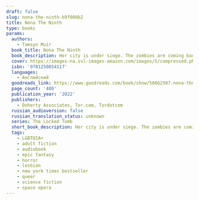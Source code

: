 ```yaml
---
draft: false
slug: nona-the-ninth-b9f008b2
title: Nona The Ninth
type: books
params:
  authors:
    - Tamsyn Muir
  book_title: Nona The Ninth
  book_description: Her city is under siege. The zombies are coming back. And all Nona wants is a birthday party. In many ways, Nona is like other people. She lives with her family, has a job at her local school, and loves walks on the beach and meeting new dogs. But Nona's not like other people. Six months ago she woke up in a stranger's body, and she's afraid she might have to give it back. The whole city is falling to pieces. A monstrous blue sphere hangs on the horizon, ready to tear the planet apart. Blood of Eden forces have surrounded the last Cohort facility and wait for the Emperor Undying to come calling. Their leaders want Nona to be the weapon that will save them from the Nine Houses. Nona would prefer to live an ordinary life with the people she loves, with Pyrrha and Camilla and Palamedes, but she also knows that nothing lasts forever.<br /><br />And each night, Nona dreams of a woman with a skull-painted face...
  cover: https://images-na.ssl-images-amazon.com/images/S/compressed.photo.goodreads.com/books/1643298298i/58662507.jpg
  isbn: '9781250854117'
  languages:
    - Английский
  goodreads_link: https://www.goodreads.com/book/show/58662507-nona-the-ninth
  page_count: '480'
  publication_year: '2022'
  publishers:
    - Doherty Associates, Tor.com, Tordotcom
  russian_audioversion: false
  russian_translation_status: unknown
  series: The Locked Tomb
  short_book_description: Her city is under siege. The zombies are coming back.
  tags:
    - LGBTQIA+
    - adult fiction
    - audiobook
    - epic fantasy
    - horror
    - lesbian
    - new york times bestseller
    - queer
    - science fiction
    - space opera
---
```


